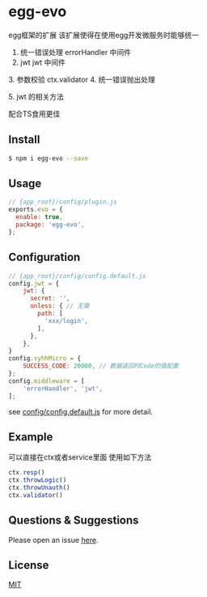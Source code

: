 # egg-evo

  egg框架的扩展 该扩展使得在使用egg开发微服务时能够统一
  
  [middleware扩展]: './app/middleware/'
  
  
  1. 统一错误处理  errorHandler 中间件
  2. jwt          jwt 中间件
  
  [ctx扩展]: './app/extend/context' 
  3. 参数校验 ctx.validator
  4. 统一错误抛出处理  
  
  [app扩张]: './app/extend/application'
  5. jwt 的相关方法
  
  配合TS食用更佳
  
  
  

## Install

```bash
$ npm i egg-evo --save
```

## Usage

```js
// {app_root}/config/plugin.js
exports.evo = {
  enable: true,
  package: 'egg-evo',
};
```

## Configuration

```js
// {app_root}/config/config.default.js
config.jwt = {
    jwt: {
      secret: '',
      unless: { // 无需
        path: [
          'xxx/login',
        ],
      },
    },
}
config.syhhMicro = {
    SUCCESS_CODE: 20000, // 数据返回时Code的值配置
};
config.middleware = [
    'errorHandler', 'jwt',
];
```

see [config/config.default.js](config/config.default.js) for more detail.

## Example

可以直接在ctx或者service里面  使用如下方法
```js
ctx.resp()
ctx.throwLogic()
ctx.throwUnauth()
ctx.validator()
```

## Questions & Suggestions

Please open an issue [here](https://github.com/turing-babycare/egg-evo/issues).

## License

[MIT](LICENSE)
